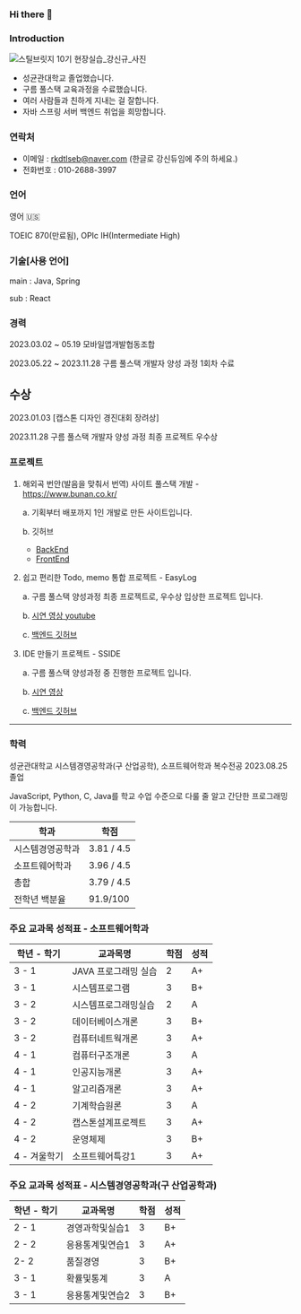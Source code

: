 ### Hi there 👋

### Introduction
![스틸브릿지 10기 현장실습_강신규_사진](https://github.com/KangShinGyu98/KangShinGyu98/assets/103213494/cdb88057-86ab-4ed4-8c51-f2d58e2f3180)

- 성균관대학교 졸업했습니다.
- 구름 풀스택 교육과정을 수료했습니다.
- 여러 사람들과 친하게 지내는 걸 잘합니다.
- 자바 스프링 서버 백엔드 취업을 희망합니다.
  
### 연락처

- 이메일 : rkdtlseb@naver.com (한글로 강신듀임에 주의 하세요.)
- 전화번호 : 010-2688-3997

### 언어

영어 🇺🇸

TOEIC 870(만료됨), OPIc IH(Intermediate High)

### 기술[사용 언어]
 main : Java, Spring
 
 sub : React
 
### 경력
2023.03.02 ~ 05.19 모바일앱개발협동조합 

2023.05.22 ~ 2023.11.28 구름 풀스택 개발자 양성 과정 1회차 수료

## 수상
2023.01.03 [캡스톤 디자인 경진대회 장려상]

2023.11.28 구름 풀스택 개발자 양성 과정 최종 프로젝트 우수상

### 프로젝트 

1. 해외곡 번안(발음을 맞춰서 번역) 사이트 풀스택 개발 - https://www.bunan.co.kr/
   
   a. 기획부터 배포까지 1인 개발로 만든 사이트입니다.
   
   b. 깃허브
   - [BackEnd](https://github.com/KangShinGyu98/myBunanBE) 
   - [FrontEnd](https://github.com/KangShinGyu98/myBunanFE) 
   
2. 쉽고 편리한 Todo, memo 통합 프로젝트 - EasyLog
   
   a. 구름 풀스택 양성과정 최종 프로젝트로, 우수상 입상한 프로젝트 입니다.
   
   b. [시연 영상 youtube](https://youtu.be/NIDKg0yNWJs?si=esyT39wzfpUsmYXV) 
   
   c. [백엔드 깃허브](https://github.com/KangShinGyu98/theUltimateTodoApplicationBE) 
   
3. IDE 만들기 프로젝트 - SSIDE
   
   a. 구름 풀스택 양성과정 중 진행한 프로젝트 입니다.
   
   b. [시연 영상](https://www.youtube.com/watch?v=BwM9A1-nh94) 
   
   c. [백엔드 깃허브](https://github.com/Goormkdt-WebIDE/project6sIDE-BE) 

---

### 학력

성균관대학교 시스템경영공학과(구 산업공학), 소프트웨어학과 복수전공 2023.08.25 졸업

JavaScript, Python, C, Java를 학교 수업 수준으로 다룰 줄 알고 간단한 프로그래밍이 가능합니다. 

| 학과 | 학점 |
| --- | --- |
| 시스템경영공학과 | 3.81 / 4.5 |
| 소프트웨어학과 | 3.96 / 4.5 |
| 총합 | 3.79 / 4.5 |
| 전학년 백분율 | 91.9/100 |

### 주요 교과목 성적표 - 소프트웨어학과

| 학년 - 학기 | 교과목명 | 학점 | 성적 |
| --- | --- | --- | --- |
| 3 - 1 | JAVA 프로그래밍 실습 | 2 | A+ |
| 3 - 1 | 시스템프로그램 | 3  | B+ |
| 3 - 2 | 시스템프로그래밍실습 | 2 | A |
| 3 - 2 | 데이터베이스개론 | 3 | B+ |
| 3 - 2 | 컴퓨터네트웍개론 | 3 | A+ |
| 4 - 1 | 컴퓨터구조개론 | 3 | A |
| 4 - 1 | 인공지능개론 | 3 | A+ |
| 4 - 1 | 알고리즘개론 | 3 | A+ |
| 4 - 2 | 기계학습원론 | 3 | A |
| 4 - 2 | 캡스톤설계프로젝트 | 3 | A+ |
| 4 - 2 | 운영체제 | 3 | B+ |
| 4 - 겨울학기 | 소프트웨어특강1 | 3 | A+ |

### 주요 교과목 성적표 - 시스템경영공학과(구 산업공학과)

| 학년 - 학기 | 교과목명 | 학점 | 성적 |
| --- | --- | --- | --- |
| 2 - 1 | 경영과학및실습1 | 3 | B+ |
| 2 - 2 | 응용통계및연습1 | 3 | A+ |
| 2- 2  | 품질경영 | 3 | B+ |
| 3 - 1 | 확률및통계 | 3 | A |
| 3 - 1 | 응용통계및연습2 | 3 | B+ |
